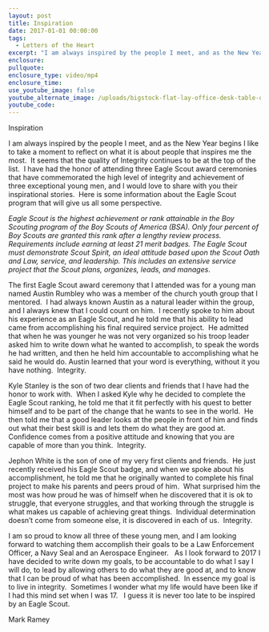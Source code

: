 ```yaml
---
layout: post
title: Inspiration
date: 2017-01-01 00:00:00
tags:
  - Letters of the Heart
excerpt: "I am always inspired by the people I meet, and as the New Year begins I like to take a moment to reflect on what it is about people that inspires me the most.\_ It seems that the quality of Integrity continues to be at the top of the list."
enclosure:
pullquote:
enclosure_type: video/mp4
enclosure_time:
use_youtube_image: false
youtube_alternate_image: /uploads/bigstock-flat-lay-office-desk-table-of--315442480-1.jpg
youtube_code:
---
```


Inspiration

I am always inspired by the people I meet, and as the New Year begins I like to take a moment to reflect on what it is about people that inspires me the most.&nbsp; It seems that the quality of Integrity continues to be at the top of the list.&nbsp; I have had the honor of attending three Eagle Scout award ceremonies that have commemorated the high level of integrity and achievement of three exceptional young men, and I would love to share with you their inspirational stories.&nbsp; Here is some information about the Eagle Scout program that will give us all some perspective.&nbsp;&nbsp;

*Eagle Scout is the highest achievement or rank attainable in the Boy Scouting program of the Boy Scouts of America (BSA). Only four percent of Boy Scouts are granted this rank after a lengthy review process. Requirements include earning at least 21 merit badges. The Eagle Scout must demonstrate Scout Spirit, an ideal attitude based upon the Scout Oath and Law, service, and leadership. This includes an extensive service project that the Scout plans, organizes, leads, and manages*.

The first Eagle Scout award ceremony that I attended was for a young man named Austin Rumbley who was a member of the church youth group that I mentored.&nbsp; I had always known Austin as a natural leader within the group, and I always knew that I could count on him.&nbsp; I recently spoke to him about his experience as an Eagle Scout, and he told me that his ability to lead came from accomplishing his final required service project.&nbsp; He admitted that when he was younger he was not very organized so his troop leader asked him to write down what he wanted to accomplish, to speak the words he had written, and then he held him accountable to accomplishing what he said he would do. Austin learned that your word is everything, without it you have nothing.&nbsp; Integrity.

Kyle Stanley is the son of two dear clients and friends that I have had the honor to work with.&nbsp; When I asked Kyle why he decided to complete the Eagle Scout ranking, he told me that it fit perfectly with his quest to better himself and to be part of the change that he wants to see in the world.&nbsp; He then told me that a good leader looks at the people in front of him and finds out what their best skill is and lets them do what they are good at.&nbsp; Confidence comes from a positive attitude and knowing that you are capable of more than you think.&nbsp; Integrity.&nbsp;

Jephon White is the son of one of my very first clients and friends.&nbsp; He just recently received his Eagle Scout badge, and when we spoke about his accomplishment, he told me that he originally wanted to complete his final project to make his parents and peers proud of him.&nbsp; What surprised him the most was how proud he was of himself when he discovered that it is ok to struggle, that everyone struggles, and that working through the struggle is what makes us capable of achieving great things.&nbsp; Individual determination doesn’t come from someone else, it is discovered in each of us.&nbsp; Integrity.

I am so proud to know all three of these young men, and I am looking forward to watching them accomplish their goals to be a Law Enforcement Officer, a Navy Seal and an Aerospace Engineer. &nbsp; As I look forward to 2017 I have decided to write down my goals, to be accountable to do what I say I will do, to lead by allowing others to do what they are good at, and to know that I can be proud of what has been accomplished.&nbsp; In essence my goal is to live in integrity.&nbsp; Sometimes I wonder what my life would have been like if I had this mind set when I was 17. &nbsp; I guess it is never too late to be inspired by an Eagle Scout.&nbsp;

Mark Ramey